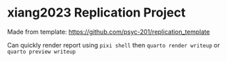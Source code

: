 # xiang2023 Replication Project

Made from template: https://github.com/psyc-201/replication_template

Can quickly render report using `pixi shell` then `quarto render writeup` or `quarto preview writeup`